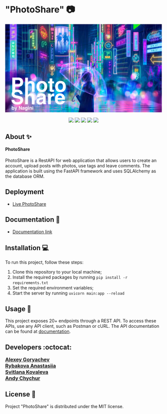 
# "PhotoShare" 📷
<p align="center">
      <img src="https://raw.githubusercontent.com/Alexey-Goryachev/PhotoShare_Nagini-team/main/src/tests/test_image.jpg" width="1010">
</p>

<p align="center">
   <img src="https://img.shields.io/badge/Language-Python-9cf">
   <img src="https://img.shields.io/badge/FastAPI-0.103.1-brightgreen">
   <img src="https://img.shields.io/badge/SQLAlchemy-2.0.20-orange">
   <img src="https://img.shields.io/badge/Pytest-7.4.2-informational">
   <img src="https://img.shields.io/badge/License-MIT-yellow">
</p>

## About ✨

#### PhotoShare 
PhotoShare is a RestAPI for web application that allows users to create an account, upload posts with photos, use tags and leave comments. The application is built using the FastAPI framework and uses SQLAlchemy as the database ORM.

## Deployment
- [Live PhotoShare](https://nagini-team-photoshare-alex-goryachev.koyeb.app/docs)

## Documentation 📗
 - [Documentation link](https://github.com/Alexey-Goryachev/PhotoShare_Nagini-team)


## Installation 💻
To run this project, follow these steps:

1. Clone this repository to your local machine;
2. Install the required packages by running ```pip install -r requirements.txt```
3. Set the required environment variables;
4. Start the server by running ```uvicorn main:app --reload```


## Usage 💠
This project exposes 20+ endpoints through a REST API. To access these APIs, use any API client, such as Postman or cURL. The API documentation can be found at [documentation](https://github.com/Alexey-Goryachev/PhotoShare_Nagini-team).


## Developers :octocat:

<div align="">
    <a style="font-size: 16px" href="https://github.com/Alexey-Goryachev"><b>Alexey Goryachev</b></a><br>
    <a style="font-size: 16px" href="https://github.com/Siia95"><b>Rybakova Anastasiia</b></a><br>
    <a style="font-size: 16px" href="https://github.com/svitlana2299"><b>Svitlana Kovaleva</b></a><br>
    <a style="font-size: 16px" href="https://github.com/chychur"><b>Andy Chychur</b></a>
</div>


## License 🔱
Project "PhotoShare" is distributed under the MIT license.
